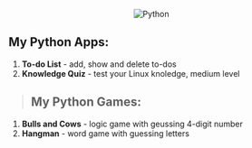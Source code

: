 <div align="center">

![Python](https://github.com/RadkaMat/application_python/blob/master/python_picture_small.png)

</div>

## My Python Apps:
>
1. **To-do List** - add, show and delete to-dos
2. **Knowledge Quiz** - test your Linux knoledge, medium level
>
>
> ## My Python Games:
>
1. **Bulls and Cows** - logic game with geussing 4-digit number
2. **Hangman** - word game with guessing letters
